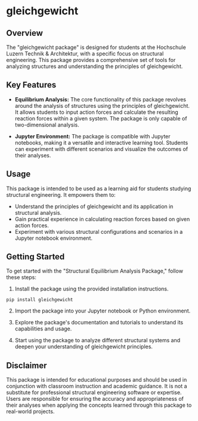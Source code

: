 # gleichgewicht
## Overview

The "gleichgewicht package" is designed for students at the Hochschule Luzern Technik & Architektur, with a specific focus on structural engineering. This package provides a comprehensive set of tools for analyzing structures and understanding the principles of gleichgewicht.

## Key Features

- **Equilibrium Analysis:** The core functionality of this package revolves around the analysis of structures using the principles of gleichgewicht. It allows students to input action forces and calculate the resulting reaction forces within a given system. The package is only capable of two-dimensional analysis.

- **Jupyter Environment:** The package is compatible with Jupyter notebooks, making it a versatile and interactive learning tool. Students can experiment with different scenarios and visualize the outcomes of their analyses.

## Usage

This package is intended to be used as a learning aid for students studying structural engineering. It empowers them to:

- Understand the principles of gleichgewicht and its application in structural analysis.
- Gain practical experience in calculating reaction forces based on given action forces.
- Experiment with various structural configurations and scenarios in a Jupyter notebook environment.

## Getting Started

To get started with the "Structural Equilibrium Analysis Package," follow these steps:

1. Install the package using the provided installation instructions.
```
pip install gleichgewicht
```

2. Import the package into your Jupyter notebook or Python environment.

3. Explore the package's documentation and tutorials to understand its capabilities and usage.

4. Start using the package to analyze different structural systems and deepen your understanding of gleichgewicht principles.

## Disclaimer

This package is intended for educational purposes and should be used in conjunction with classroom instruction and academic guidance. It is not a substitute for professional structural engineering software or expertise. Users are responsible for ensuring the accuracy and appropriateness of their analyses when applying the concepts learned through this package to real-world projects.
